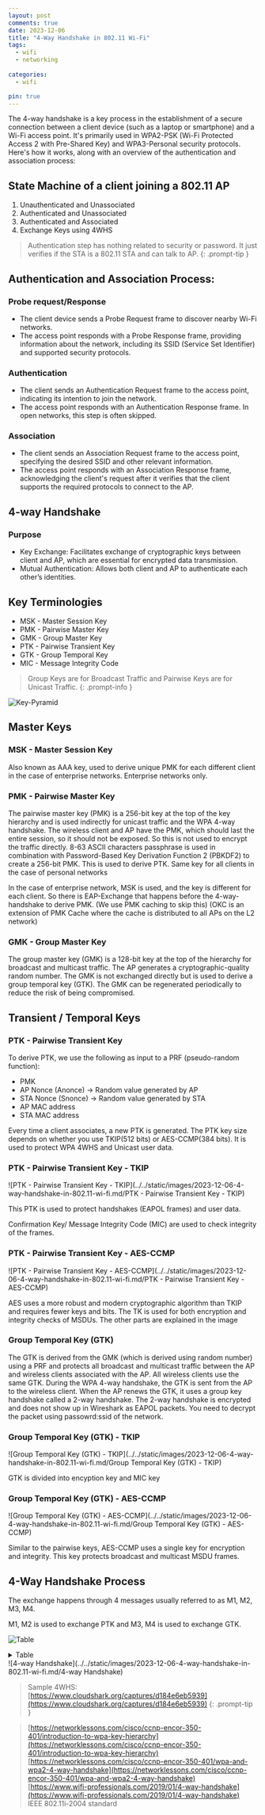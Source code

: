 ```yaml
---
layout: post
comments: true
date: 2023-12-06
title: "4-Way Handshake in 802.11 Wi-Fi" 
tags:
  - wifi
  - networking
 
categories:
  - wifi

pin: true
---
```


The 4-way handshake is a key process in the establishment of a secure connection between a client device (such as a laptop or smartphone) and a Wi-Fi access point. It's primarily used in WPA2-PSK (Wi-Fi Protected Access 2 with Pre-Shared Key) and WPA3-Personal security protocols. Here's how it works, along with an overview of the authentication and association process:


## State Machine of a client joining a 802.11 AP

1. Unauthenticated and Unassociated
2. Authenticated and Unassociated
3. Authenticated and Associated
4. Exchange Keys using 4WHS

> Authentication step has nothing related to security or password. It just verifies if the STA is a 802.11 STA and can talk to AP.
{: .prompt-tip }


## Authentication and Association Process:


### Probe request/Response

- The client device sends a Probe Request frame to discover nearby Wi-Fi networks.
- The access point responds with a Probe Response frame, providing information about the network, including its SSID (Service Set Identifier) and supported security protocols.

### Authentication

- The client sends an Authentication Request frame to the access point, indicating its intention to join the network.
- The access point responds with an Authentication Response frame. In open networks, this step is often skipped.

### Association

- The client sends an Association Request frame to the access point, specifying the desired SSID and other relevant information.
- The access point responds with an Association Response frame, acknowledging the client's request after it verifies that the client supports the required protocols to connect to the AP.

## 4-way Handshake


### Purpose

- Key Exchange: Facilitates exchange of cryptographic keys between client and AP, which are essential for encrypted data transmission.
- Mutual Authentication: Allows both client and AP to authenticate each other’s identities.

## Key Terminologies

- MSK - Master Session Key
- PMK - Pairwise Master Key
- GMK - Group Master Key
- PTK - Pairwise Transient Key
- GTK - Group Temporal Key
- MIC - Message Integrity Code

> Group Keys are for Broadcast Traffic and Pairwise Keys are for Unicast Traffic.
{: .prompt-info }


![Key-Pyramid](../../static/images/2023-12-06-4-way-handshake-in-802.11-wi-fi.md/Key-Pyramid)


## Master Keys


### MSK - Master Session Key


Also known as AAA key, used to derive unique PMK for each different client in the case of enterprise networks. Enterprise networks only.


### PMK - Pairwise Master Key 


The pairwise master key (PMK) is a 256-bit key at the top of the key hierarchy and is used indirectly for unicast traffic and the WPA 4-way handshake. The wireless client and AP have the PMK, which should last the entire session, so it should not be exposed. So this is not used to encrypt the traffic directly. 8-63 ASCII characters passphrase is used in combination with Password-Based Key Derivation Function 2 (PBKDF2) to create a 256-bit PMK. This is used to derive PTK. Same key for all clients in the case of personal networks


In the case of enterprise network, MSK is used, and the key is different for each client. So there is EAP-Exchange that happens before the 4-way-handshake to derive PMK. (We use PMK caching to skip this) (OKC is an extension of PMK Cache where the cache is distributed to all APs on the L2 network)


### GMK - Group Master Key


The group master key (GMK) is a 128-bit key at the top of the hierarchy for broadcast and multicast traffic. The AP generates a cryptographic-quality random number.  The GMK is not exchanged directly but is used to derive a group temporal key (GTK). The GMK can be regenerated periodically to reduce the risk of being compromised.


## Transient / Temporal Keys


### PTK - Pairwise Transient Key


To derive PTK, we use the following as input to a PRF (pseudo-random function):

- PMK
- AP Nonce (Anonce) → Random value generated by AP
- STA Nonce (Snonce) → Random value generated by STA
- AP MAC address
- STA MAC address

Every time a client associates, a new PTK is generated. The PTK key size depends on whether you use TKIP(512 bits) or AES-CCMP(384 bits). It is used to protect WPA 4WHS and Unicast user data.


### PTK - Pairwise Transient Key - TKIP


![PTK - Pairwise Transient Key - TKIP](../../static/images/2023-12-06-4-way-handshake-in-802.11-wi-fi.md/PTK - Pairwise Transient Key - TKIP)


This PTK is used to protect handshakes (EAPOL frames) and user data.


Confirmation Key/ Message Integrity Code (MIC) are used to check integrity of the frames.


### PTK - Pairwise Transient Key - AES-CCMP


![PTK - Pairwise Transient Key - AES-CCMP](../../static/images/2023-12-06-4-way-handshake-in-802.11-wi-fi.md/PTK - Pairwise Transient Key - AES-CCMP)


AES uses a more robust and modern cryptographic algorithm than TKIP and requires fewer keys and bits. The TK is used for both encryption and integrity checks of MSDUs. The other parts are explained in the image


### **Group Temporal Key (GTK)**


The GTK is derived from the GMK (which is derived using random number) using a PRF and protects all broadcast and multicast traffic between the AP and wireless clients associated with the AP. All wireless clients use the same GTK. During the WPA 4-way handshake, the GTK is sent from the AP to the wireless client. When the AP renews the GTK, it uses a group key handshake called a 2-way handshake. The 2-way handshake is encrypted and does not show up in Wireshark as EAPOL packets. You need to decrypt the packet using passowrd:ssid of the network.


### **Group Temporal Key (GTK) - TKIP**


![Group Temporal Key (GTK) - TKIP](../../static/images/2023-12-06-4-way-handshake-in-802.11-wi-fi.md/Group Temporal Key (GTK) - TKIP)


GTK is divided into encyption key and MIC key


### **Group Temporal Key (GTK) - AES-CCMP**


![Group Temporal Key (GTK) - AES-CCMP](../../static/images/2023-12-06-4-way-handshake-in-802.11-wi-fi.md/Group Temporal Key (GTK) - AES-CCMP)


Similar to the pairwise keys, AES-CCMP uses a single key for encryption and integrity. This key protects broadcast and multicast MSDU frames.


## 4-Way Handshake Process


The exchange happens through 4 messages usually referred to as M1, M2, M3, M4.


M1, M2 is used to exchange PTK and M3, M4 is used to exchange GTK.


![Table](../../static/images/2023-12-06-4-way-handshake-in-802.11-wi-fi.md/Table)

<details>
  <summary>Table</summary>


| Message | From   | To     | Content                                                                      | Encrypted | Integrity Check                     | Comment                                                                                                                     |
| ------- | ------ | ------ | ---------------------------------------------------------------------------- | --------- | ----------------------------------- | --------------------------------------------------------------------------------------------------------------------------- |
| M1      | AP     | Client | AP sends to the client his ANONCE. PTK is created by client.                 | No        | No                                  | Vulnerable                                                                                                                  |
| M2      | Client | AP     | Client send Snonce + MIC                                                     | No        | Yes since PTK is computed by client | AP generates the PTK using Snonce sent by client and verifies with MIC.
AP has confirmation that both parties have same PMK |
| M3      | AP     | Client | AP sends GTK(as WPA key data in encrypted format) + MIC + Install bit : True | No        | Yes since PTK is computed by AP     | Client receives M3, verifies MIC and it gets confirmation that both parties have same PMK. Client installs PTK and GTK.     |
| M4      | Client | AP     | ACK+ Start encryption                                                        | No        | Yes                                 | AP receives M4. If the MICs are the same, install the PTK and GTK                                                           |

undefined

  </details>
![4-way Handshake](../../static/images/2023-12-06-4-way-handshake-in-802.11-wi-fi.md/4-way Handshake)


> Sample 4WHS: [https://www.cloudshark.org/captures/d184e6eb5939](https://www.cloudshark.org/captures/d184e6eb5939)
{: .prompt-tip }


> [https://networklessons.com/cisco/ccnp-encor-350-401/introduction-to-wpa-key-hierarchy](https://networklessons.com/cisco/ccnp-encor-350-401/introduction-to-wpa-key-hierarchy)  
> [https://networklessons.com/cisco/ccnp-encor-350-401/wpa-and-wpa2-4-way-handshake](https://networklessons.com/cisco/ccnp-encor-350-401/wpa-and-wpa2-4-way-handshake)  
> [https://www.wifi-professionals.com/2019/01/4-way-handshake](https://www.wifi-professionals.com/2019/01/4-way-handshake)  
> IEEE 802.11i-2004 standard

